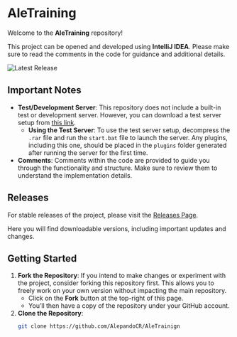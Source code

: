 # AleTraining

Welcome to the **AleTraining** repository!

This project can be opened and developed using **IntelliJ IDEA**. Please make sure to read the comments in the code for guidance and additional details.

![Latest Release](https://img.shields.io/github/v/release/AlepandoCR/AleTrainign?include_prereleases)

## Important Notes

- **Test/Development Server**: This repository does not include a built-in test or development server. However, you can download a test server setup from [this link](https://www.mediafire.com/file/vdqsbvr2kpotbm1/TestServer1.21_-_Trial.rar/file).
   - **Using the Test Server**: To use the test server setup, decompress the `.rar` file and run the `start.bat` file to launch the server. Any plugins, including this one, should be placed in the `plugins` folder generated after running the server for the first time.
- **Comments**: Comments within the code are provided to guide you through the functionality and structure. Make sure to review them to understand the implementation details.

## Releases

For stable releases of the project, please visit the [Releases Page](https://github.com/AlepandoCR/AleTrainign/releases).

Here you will find downloadable versions, including important updates and changes.

## Getting Started

1. **Fork the Repository**: If you intend to make changes or experiment with the project, consider forking this repository first. This allows you to freely work on your own version without impacting the main repository.
   - Click on the **Fork** button at the top-right of this page.
   - You’ll then have a copy of the repository under your GitHub account.
2. **Clone the Repository**:
   ```bash
   git clone https://github.com/AlepandoCR/AleTrainign
